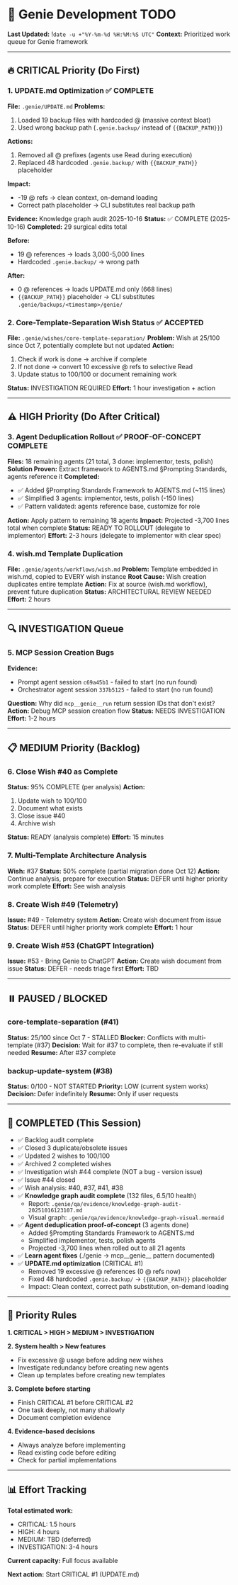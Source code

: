 # 🎯 Genie Development TODO
**Last Updated:** !`date -u +"%Y-%m-%d %H:%M:%S UTC"`
**Context:** Prioritized work queue for Genie framework

---

## 🔥 CRITICAL Priority (Do First)

### 1. UPDATE.md Optimization ✅ COMPLETE
**File:** `.genie/UPDATE.md`
**Problems:**
1. Loaded 19 backup files with hardcoded @ (massive context bloat)
2. Used wrong backup path (`.genie.backup/` instead of `{{BACKUP_PATH}}`)

**Actions:**
1. Removed all @ prefixes (agents use Read during execution)
2. Replaced 48 hardcoded `.genie.backup/` with `{{BACKUP_PATH}}` placeholder

**Impact:**
- -19 @ refs → clean context, on-demand loading
- Correct path placeholder → CLI substitutes real backup path

**Evidence:** Knowledge graph audit 2025-10-16
**Status:** ✅ COMPLETE (2025-10-16)
**Completed:** 29 surgical edits total

**Before:**
- 19 @ references → loads 3,000-5,000 lines
- Hardcoded `.genie.backup/` → wrong path

**After:**
- 0 @ references → loads UPDATE.md only (668 lines)
- `{{BACKUP_PATH}}` placeholder → CLI substitutes `.genie/backups/<timestamp>/genie/`

### 2. Core-Template-Separation Wish Status ✅ ACCEPTED
**File:** `.genie/wishes/core-template-separation/`
**Problem:** Wish at 25/100 since Oct 7, potentially complete but not updated
**Action:**
1. Check if work is done → archive if complete
2. If not done → convert 10 excessive @ refs to selective Read
3. Update status to 100/100 or document remaining work

**Status:** INVESTIGATION REQUIRED
**Effort:** 1 hour investigation + action

---

## ⚠️ HIGH Priority (Do After Critical)

### 3. Agent Deduplication Rollout ✅ PROOF-OF-CONCEPT COMPLETE
**Files:** 18 remaining agents (21 total, 3 done: implementor, tests, polish)
**Solution Proven:** Extract framework to AGENTS.md §Prompting Standards, agents reference it
**Completed:**
- ✅ Added §Prompting Standards Framework to AGENTS.md (~115 lines)
- ✅ Simplified 3 agents: implementor, tests, polish (-150 lines)
- ✅ Pattern validated: agents reference base, customize for role

**Action:** Apply pattern to remaining 18 agents
**Impact:** Projected -3,700 lines total when complete
**Status:** READY TO ROLLOUT (delegate to implementor)
**Effort:** 2-3 hours (delegate to implementor with clear spec)

### 4. wish.md Template Duplication
**File:** `.genie/agents/workflows/wish.md`
**Problem:** Template embedded in wish.md, copied to EVERY wish instance
**Root Cause:** Wish creation duplicates entire template
**Action:** Fix at source (wish.md workflow), prevent future duplication
**Status:** ARCHITECTURAL REVIEW NEEDED
**Effort:** 2 hours

---

## 🔍 INVESTIGATION Queue

### 5. MCP Session Creation Bugs
**Evidence:**
- Prompt agent session `c69a45b1` - failed to start (no run found)
- Orchestrator agent session `337b5125` - failed to start (no run found)

**Question:** Why did `mcp__genie__run` return session IDs that don't exist?
**Action:** Debug MCP session creation flow
**Status:** NEEDS INVESTIGATION
**Effort:** 1-2 hours

---

## 📋 MEDIUM Priority (Backlog)

### 6. Close Wish #40 as Complete
**Status:** 95% COMPLETE (per analysis)
**Action:**
1. Update wish to 100/100
2. Document what exists
3. Close issue #40
4. Archive wish

**Status:** READY (analysis complete)
**Effort:** 15 minutes

### 7. Multi-Template Architecture Analysis
**Wish:** #37
**Status:** 50% complete (partial migration done Oct 12)
**Action:** Continue analysis, prepare for execution
**Status:** DEFER until higher priority work complete
**Effort:** See wish analysis

### 8. Create Wish #49 (Telemetry)
**Issue:** #49 - Telemetry system
**Action:** Create wish document from issue
**Status:** DEFER until higher priority work complete
**Effort:** 1 hour

### 9. Create Wish #53 (ChatGPT Integration)
**Issue:** #53 - Bring Genie to ChatGPT
**Action:** Create wish document from issue
**Status:** DEFER - needs triage first
**Effort:** TBD

---

## ⏸️ PAUSED / BLOCKED

### core-template-separation (#41)
**Status:** 25/100 since Oct 7 - STALLED
**Blocker:** Conflicts with multi-template (#37)
**Decision:** Wait for #37 to complete, then re-evaluate if still needed
**Resume:** After #37 complete

### backup-update-system (#38)
**Status:** 0/100 - NOT STARTED
**Priority:** LOW (current system works)
**Decision:** Defer indefinitely
**Resume:** Only if user requests

---

## 🎉 COMPLETED (This Session)

- ✅ Backlog audit complete
- ✅ Closed 3 duplicate/obsolete issues
- ✅ Updated 2 wishes to 100/100
- ✅ Archived 2 completed wishes
- ✅ Investigation wish #44 complete (NOT a bug - version issue)
- ✅ Issue #44 closed
- ✅ Wish analysis: #40, #37, #41, #38
- ✅ **Knowledge graph audit complete** (132 files, 6.5/10 health)
  - Report: `.genie/qa/evidence/knowledge-graph-audit-20251016123107.md`
  - Visual graph: `.genie/qa/evidence/knowledge-graph-visual.mermaid`
- ✅ **Agent deduplication proof-of-concept** (3 agents done)
  - Added §Prompting Standards Framework to AGENTS.md
  - Simplified implementor, tests, polish agents
  - Projected -3,700 lines when rolled out to all 21 agents
- ✅ **Learn agent fixes** (./genie → mcp__genie__ pattern documented)
- ✅ **UPDATE.md optimization** (CRITICAL #1)
  - Removed 19 excessive @ references (0 @ refs now)
  - Fixed 48 hardcoded `.genie.backup/` → `{{BACKUP_PATH}}` placeholder
  - Impact: Clean context, correct path substitution, on-demand loading

---

## 🔄 Priority Rules

**1. CRITICAL > HIGH > MEDIUM > INVESTIGATION**

**2. System health > New features**
- Fix excessive @ usage before adding new wishes
- Investigate redundancy before creating new agents
- Clean up templates before creating new templates

**3. Complete before starting**
- Finish CRITICAL #1 before CRITICAL #2
- One task deeply, not many shallowly
- Document completion evidence

**4. Evidence-based decisions**
- Always analyze before implementing
- Read existing code before editing
- Check for partial implementations

---

## 📊 Effort Tracking

**Total estimated work:**
- CRITICAL: 1.5 hours
- HIGH: 4 hours
- MEDIUM: TBD (deferred)
- INVESTIGATION: 3-4 hours

**Current capacity:** Full focus available

**Next action:** Start CRITICAL #1 (UPDATE.md)
